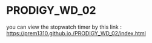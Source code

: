 # PRODIGY_WD_02
you can view the stopwatch timer by this link : https://prem1310.github.io./PRODIGY_WD_02/index.html
